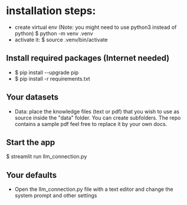 # installation steps:
* create virtual env (Note: you might need to use python3 instead of python)
$ python -m venv .venv   
* activate it: 
$ source .venv/bin/activate
## Install required packages (Internet needed)
* $ pip install --upgrade pip
* $ pip install -r requirements.txt
## Your datasets 
* Data: place the knowledge files (text or pdf) that you wish to use as source inside the "data" folder. You can create subfolders. The repo contains a sample pdf feel free to replace it by your own docs.

## Start the app
$ streamlit run llm_connection.py

## Your defaults
* Open the llm_connection.py file with a text editor and change the system prompt and other settings


